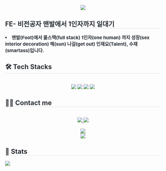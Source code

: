 <div align= "center">
    <img src="https://capsule-render.vercel.app/api?type=waving&color=gradient&height=180&text=-Welcome%20to%20my%20Github-&animation=twinkling&fontColor=000000&fontSize=60" />
    </div>
    <div style="text-align: left;"> 
    <h2 style="border-bottom: 1px solid #d8dee4; color: #282d33;"> FE- 비전공자 맨발에서 1인자까지 일대기 </h2>  
    <div style="font-weight: 700; font-size: 15px; text-align: left; color: #282d33;"> <li>맨발(Foot)에서 풀스택(full stack) 1인자(one human) 까지 성장(sex interior decoration) 해(sun) 나갈(get out) 인재요(Talent), 수재(smartass)입니다.  </div> 
    </div>
    <div style="text-align: left;">
    <h2 style="border-bottom: 1px solid #d8dee4; color: #282d33;"> 🛠️ Tech Stacks </h2> <br> 
    <div  align= "center"> <img src="https://img.shields.io/badge/Git-F05032?style=for-the-badge&logo=Git&logoColor=white">
          <img src="https://img.shields.io/badge/Github-181717?style=for-the-badge&logo=Github&logoColor=white">
          <img src="https://img.shields.io/badge/Discord-5865F2?style=for-the-badge&logo=Discord&logoColor=white">
          <img src="https://img.shields.io/badge/HTML5-E34F26?style=for-the-badge&logo=HTML5&logoColor=white">
          </div>
    </div>
    <div style="text-align: left;">
    <h2 style="border-bottom: 1px solid #d8dee4; color: #282d33;"> 🧑‍💻 Contact me </h2> <br> 
    <div align= "center"> <a href=https://velog.io/@ecarus_developer/posts> <img src="https://img.shields.io/badge/Velog-20C997?style=for-the-badge&logo=Velog&logoColor=white&link=https://velog.io/@ecarus_developer/posts"> </a>
         <a href=mailto:wkswnfl@gmail.com> <img src="https://img.shields.io/badge/Gmail-EA4335?style=for-the-badge&logo=Gmail&logoColor=white&link=mailto:wkswnfl@gmail.com"> </a>
          </div>  <br> 
    <div align= "center"> <a href="https://hits.seeyoufarm.com"> <img src="https://hits.seeyoufarm.com/api/count/incr/badge.svg?url=https%3A%2F%2Fgithub.com%2FEcrua5%2F&count_bg=%23000000&title_bg=%23000000&icon=github.svg&icon_color=%23FFFFFF&title=GitHub&edge_flat=false"/></a>

<div align= "center">
    <img src="https://capsule-render.vercel.app/api?type=wave&color=#b897ff&height=120&text=&animation=&fontColor=000000&fontSize=70" />
    </div>
    <div style="text-align: left;"> 
    <h2 style="border-bottom: 1px solid #d8dee4; color: #282d33;"> 🏅 Stats </h2> <div style="text-align: left;"> <img src="https://github-readme-stats.vercel.app/api?username=Ecaru5&bg_color=180,00ff40,00000000&title_color=000000&text_color=000000"
         />  </div> 
    </div>
    
